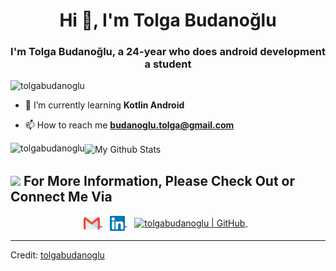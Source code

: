 <h1 align="center">Hi 👋, I'm Tolga Budanoğlu</h1>
<h3 align="center">I'm Tolga Budanoğlu, a 24-year  who does android development  a student</h3>

<p align="left"> <img src="https://komarev.com/ghpvc/?username=tolgabudanoglu" alt="tolgabudanoglu" /> </p>



- 🌱 I’m currently  learning **Kotlin Android**

- 📫 How to reach me **budanoglu.tolga@gmail.com**



<p align="center">
  <img align="left" src="https://github-readme-stats-sigma-five.vercel.app/api/top-langs/?username=tolgabudanoglu&layout=compact" alt="tolgabudanoglu" /></p>

<img align="center" src="https://github-readme-stats-sigma-five.vercel.app/api?username=tolgabudanoglu&&show_icons=true&theme=radical" alt="My Github Stats">
</p>



  
 


</p>

## <img src='https://raw.githubusercontent.com/ShahriarShafin/ShahriarShafin/main/Assets/handshake.gif' width="80px"> For More Information, Please Check Out or Connect Me Via
<p align="center">
  <a href="mailto:budanoglu.tolga@gmail.com" >
    <img align="center" alt="tolgabudanoglu | Gmail" width="26px" src="https://github.com/SatYu26/SatYu26/blob/master/Assets/Gmail.svg" />
  </a> &nbsp;&nbsp;
  
  <a href="https://www.linkedin.com/in/tolga-budanoğlu/" target="_blank">
    <img align="center" alt="tolgabudanoglu | Linkedin" width="24px" src="https://github.com/SatYu26/SatYu26/blob/master/Assets/Linkedin.svg" />
  </a> &nbsp;&nbsp;
  
  
  
 
  
  <a href="https://profile-summary-for-github.herokuapp.com/user/tolgabudanoglu" target="_blank">
    <img align="center" alt="tolgabudanoglu | GitHub" width="26px" src="https://upload.wikimedia.org/wikipedia/commons/thumb/a/ae/Github-desktop-logo-symbol.svg/1024px-Github-desktop-logo-symbol.svg.png" />
  </a> &nbsp;&nbsp;
<p> 


----
Credit: [tolgabudanoglu](https://github.com/tolgabudanoglu)


